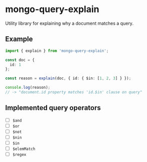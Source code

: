 # mongo-query-explain

Utility library for explaining why a document matches a query.

## Example

```typescript
import { explain } from 'mongo-query-explain';

const doc = {
  id: 1
};

const reason = explain(doc, { id: { $in: [1, 2, 3] } });

console.log(reason);
// -> "document.id property matches 'id.$in' clause on query"
```

## Implemented query operators

* [ ] `$and`
* [ ] `$or`
* [ ] `$not`
* [ ] `$nin`
* [ ] `$in`
* [ ] `$elemMatch`
* [ ] `$regex`
